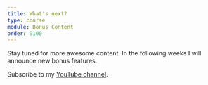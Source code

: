 ```yaml
---
title: What's next?
type: course
module: Bonus Content
order: 9100
---
```


Stay tuned for more awesome content. In the following weeks I will announce new bonus features.

Subscribe to my [YouTube channel](https://www.youtube.com/c/nicotsou).
